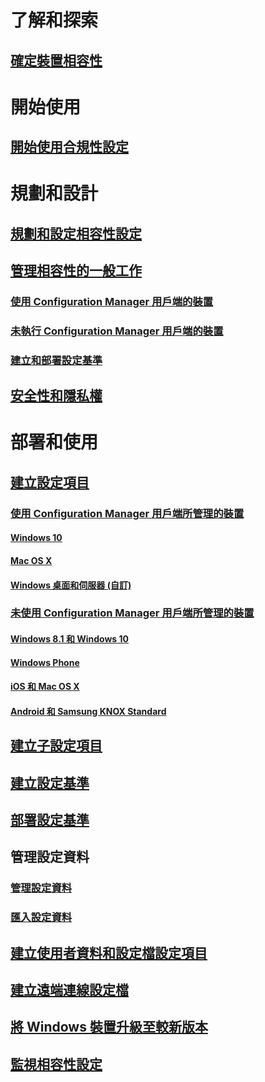 # 了解和探索
## [確定裝置相容性](understand/ensure-device-compliance.md)

# 開始使用
## [開始使用合規性設定](get-started/get-started-with-compliance-settings.md)

# 規劃和設計
## [規劃和設定相容性設定](plan-design/plan-for-and-configure-compliance-settings.md)
## [管理相容性的一般工作](plan-design/common-tasks-for-managing-compliance.md)
### [使用 Configuration Manager 用戶端的裝置](plan-design/common-tasks-for-managing-compliance-on-devices-with-the-client.md)
### [未執行 Configuration Manager 用戶端的裝置](plan-design/common-tasks-for-managing-compliance-on-devices-not-running-the-client.md)
### [建立和部署設定基準](plan-design/common-tasks-for-creating-and-deploying-configuration-baselines.md)
## [安全性和隱私權](plan-design/security-and-privacy-for-compliance-settings.md)

# 部署和使用

## [建立設定項目](deploy-use/create-configuration-items.md)
### [使用 Configuration Manager 用戶端所管理的裝置](deploy-use/configuration-items-for-devices-managed-with-the-client.md)
#### [Windows 10](deploy-use/create-configuration-items-for-windows-10-devices-managed-with-the-client.md)
#### [Mac OS X](deploy-use/create-configuration-items-for-mac-os-x-devices-managed-with-the-client.md)
#### [Windows 桌面和伺服器 (自訂)](deploy-use/create-custom-configuration-items-for-windows-desktop-and-server-computers-managed-with-the-client.md)
### [未使用 Configuration Manager 用戶端所管理的裝置](deploy-use/configuration-items-for-devices-managed-without-the-client.md)
#### [Windows 8.1 和 Windows 10](deploy-use/create-configuration-items-for-windows-8.1-and-windows-10-devices-managed-without-the-client.md)
#### [Windows Phone](deploy-use/create-configuration-items-for-windows-phone-devices-managed-without-the-client.md)
#### [iOS 和 Mac OS X](deploy-use/create-configuration-items-for-ios-and-mac-os-x-devices-managed-without-the-client.md)
#### [Android 和 Samsung KNOX Standard](deploy-use/create-configuration-items-for-android-and-samsung-knox-devices-managed-without-the-client.md)
## [建立子設定項目](deploy-use/create-child-configuration-items.md)

## [建立設定基準](deploy-use/create-configuration-baselines.md)
## [部署設定基準](deploy-use/deploy-configuration-baselines.md)

## 管理設定資料
### [管理設定資料](deploy-use/management-tasks-for-configuration-data.md)
### [匯入設定資料](deploy-use/import-configuration-data.md)

## [建立使用者資料和設定檔設定項目](deploy-use/create-user-data-and-profiles-configuration-items.md)
## [建立遠端連線設定檔](deploy-use/create-remote-connection-profiles.md)
## [將 Windows 裝置升級至較新版本](deploy-use/upgrade-windows-version.md)
## [監視相容性設定](deploy-use/monitor-compliance-settings.md)


<!--HONumber=Dec16_HO3-->


